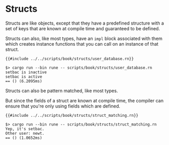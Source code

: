# Structs

Structs are like objects, except that they have a predefined structure with a
set of keys that are known at compile time and guaranteed to be defined.

Structs can also, like most types, have an `impl` block associated with them
which creates instance functions that you can call on an instance of that
struct.

```rune
{{#include ../../scripts/book/structs/user_database.rn}}
```

```text
$> cargo run --bin rune -- scripts/book/structs/user_database.rn
setbac is inactive
setbac is active
== () (6.2095ms)
```

Structs can also be pattern matched, like most types.

But since the fields of a struct are known at compile time, the compiler can
ensure that you're only using fields which are defined.

```rune
{{#include ../../scripts/book/structs/struct_matching.rn}}
```

```text
$> cargo run --bin rune -- scripts/book/structs/struct_matching.rn
Yep, it's setbac.
Other user: newt.
== () (1.0652ms)
```